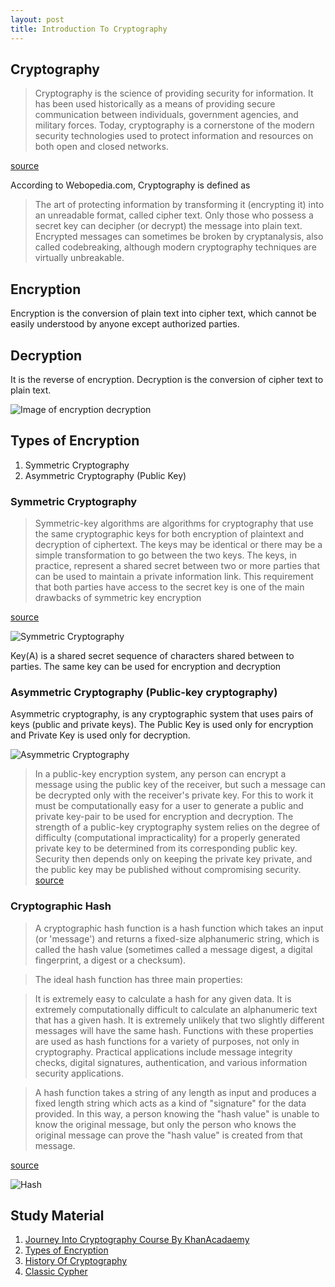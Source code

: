 ```yaml
---
layout: post
title: Introduction To Cryptography
---
```


## Cryptography
>Cryptography is the science of providing security for information. It has been used historically as a means of providing secure communication between individuals, government agencies, and military forces. Today, cryptography is a cornerstone of the modern security technologies used to protect information and resources on both open and closed networks. 

[source](https://technet.microsoft.com/en-us/library/cc962030.aspx)

According to Webopedia.com, Cryptography is defined as 

>The art of protecting information by transforming it (encrypting it) into an unreadable format, called cipher text. Only those who possess a secret key can decipher (or decrypt) the message into plain text. Encrypted messages can sometimes be broken by cryptanalysis, also called codebreaking, although modern cryptography techniques are virtually unbreakable.


## Encryption

Encryption is the conversion of plain text into cipher text, which cannot be easily understood by anyone except authorized parties.

## Decryption

It is the reverse of encryption. Decryption is the conversion of cipher text to plain text.

![Image of encryption decryption](https://bahihussein.github.com/images/enc-dec.png)

## Types of Encryption

1. Symmetric Cryptography
2. Asymmetric Cryptography (Public Key)

### Symmetric Cryptography 

>Symmetric-key algorithms are algorithms for cryptography that use the same cryptographic keys for both encryption of plaintext and decryption of ciphertext. The keys may be identical or there may be a simple transformation to go between the two keys. The keys, in practice, represent a shared secret between two or more parties that can be used to maintain a private information link. This requirement that both parties have access to the secret key is one of the main drawbacks of symmetric key encryption

[source](https://en.wikipedia.org/wiki/Symmetric-key_algorithm)

![Symmetric Cryptography](https://bahihussein.github.com/images/symmetric.png)

Key(A) is a shared secret sequence of characters shared between to parties. The same key can be used for encryption and decryption 

### Asymmetric Cryptography (Public-key cryptography)

Asymmetric cryptography, is any cryptographic system that uses pairs of keys (public and private keys). The Public Key is used only for encryption and Private Key is used only for decryption.

![Asymmetric Cryptography](https://bahihussein.github.com/images/asymmetric.png)

>In a public-key encryption system, any person can encrypt a message using the public key of the receiver, but such a message can be decrypted only with the receiver's private key. For this to work it must be computationally easy for a user to generate a public and private key-pair to be used for encryption and decryption. The strength of a public-key cryptography system relies on the degree of difficulty (computational impracticality) for a properly generated private key to be determined from its corresponding public key. Security then depends only on keeping the private key private, and the public key may be published without compromising security.
[source](https://en.wikipedia.org/wiki/Public-key_cryptography)


### Cryptographic Hash

>A cryptographic hash function is a hash function which takes an input (or 'message') and returns a fixed-size alphanumeric string, which is called the hash value (sometimes called a message digest, a digital fingerprint, a digest or a checksum).

>The ideal hash function has three main properties:

>It is extremely easy to calculate a hash for any given data.
It is extremely computationally difficult to calculate an alphanumeric text that has a given hash.
It is extremely unlikely that two slightly different messages will have the same hash.
Functions with these properties are used as hash functions for a variety of purposes, not only in cryptography. Practical applications include message integrity checks, digital signatures, authentication, and various information security applications.

>A hash function takes a string of any length as input and produces a fixed length string which acts as a kind of "signature" for the data provided. In this way, a person knowing the "hash value" is unable to know the original message, but only the person who knows the original message can prove the "hash value" is created from that message.

[source](https://simple.wikipedia.org/wiki/Cryptographic_hash_function)

![Hash](https://bahihussein.github.com/images/hash.png)

## Study Material 

1. [Journey Into Cryptography Course By KhanAcadaemy](https://www.khanacademy.org/computing/computer-science/cryptography)
2. [Types of Encryption](http://books.gigatux.nl/mirror/securitytools/ddu/ch09lev1sec1.html)
3. [History Of Cryptography](http://www.tutorialspoint.com/cryptography/origin_of_cryptography.htm)
4. [Classic Cypher](https://en.wikipedia.org/wiki/Classical_cipher)